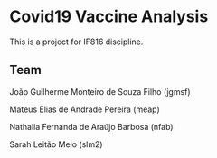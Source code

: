 # Covid19 Vaccine Analysis
This is a project for IF816 discipline.

## Team
João Guilherme Monteiro de Souza Filho (jgmsf)

Mateus Elias de Andrade Pereira (meap)

Nathalia Fernanda de Araújo Barbosa (nfab)

Sarah Leitão Melo (slm2)
